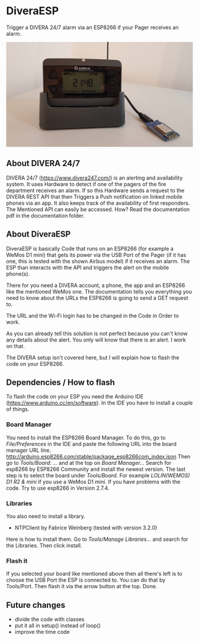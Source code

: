 # DiveraESP
Trigger a DIVERA 24/7 alarm via an ESP8266 if your Pager receives an alarm.

![](images/main_image.jpg)

## About DIVERA 24/7
DIVERA 24/7 (https://www.divera247.com/) is an alerting and availability system. It uses Hardware to detect if one of the pagers of the fire department receives an alarm. If so this Hardware sends a request to the DIVERA REST API that then Triggers a Push notification on linked mobile phones via an app.
It also keeps track of the availability of first responders.
The Mentioned API can easily be accessed. How? Read the documentation pdf in the documentation folder.

## About DiveraESP
DiveraESP is basically Code that runs on an ESP8266 (for example a WeMos D1 mini) that gets its power via the USB Port of the Pager (if it has one, this is tested with the shown Airbus model) if it receives an alarm. The ESP than interacts with the API and triggers the alert on the mobile phone(s).

There for you need a DIVERA account, a phone, the app and an ESP8266 like the mentioned WeMos one. The documentation tells you everything you need to know about the URLs the ESP8266 is going to send a GET request to.

The URL and the Wi-Fi login has to be changed in the Code in Order to work.

As you can already tell this solution is not perfect because you can't know any details about the alert. You only will know that there is an alert. I work on that.

The DIVERA setup isn't covered here, but I will explain how to flash the code on your ESP8266.

## Dependencies / How to flash
To flash the code on your ESP you need the Arduino IDE (https://www.arduino.cc/en/software). In the IDE you have to install a couple of things.

### Board Manager
You need to install the ESP8266 Board Manager. To do this, go to *File/Preferences* in the IDE and paste the following URL into the board manager URL line. http://arduino.esp8266.com/stable/package_esp8266com_index.json Then go to *Tools/Board: ...* and at the top on *Board Manager...* Search for esp8266 by ESP8266 Community and install the newest version.  The last step is to select the board under *Tools/Board*. For example *LOLIN(WEMOS) D1 R2 & mini* if you use a WeMos D1 mini. If you have problems with the code. Try to use esp8266 in Version 2.7.4.

### Libraries
You also need to install a library.
- NTPClient by Fabrice Weinberg (tested with version 3.2.0)

Here is how to install them. Go to *Tools/Manage Libraries...* and search for the Libraries. Then click install.

### Flash it
If you selected your board like mentioned above then all there's left is to choose the USB Port the ESP is connected to. You can do that by Tools/Port. Then flash it via the arrow button at the top. Done.

## Future changes
- divide the code with classes
- put it all in setup() instead of loop()
- improve the time code

